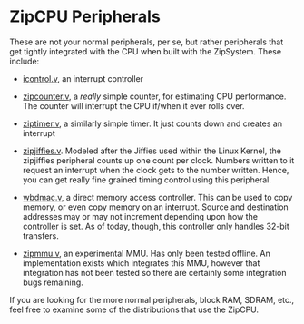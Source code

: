 # ZipCPU Peripherals

These are not your normal peripherals, per se, but rather peripherals that
get tightly integrated with the CPU when built with the ZipSystem.  These
include:

- [icontrol.v](./icontrol.v), an interrupt controller

- [zipcounter.v](./zipcounter.v), a *really* simple counter, for estimating CPU performance.  The counter will interrupt the CPU if/when it ever rolls over.

- [ziptimer.v](./ziptimer.v), a similarly simple timer.  It just counts down and creates an interrupt

- [zipjiffies.v](./zipjiffies.v).  Modeled after the Jiffies used within the Linux Kernel, the zipjiffies peripheral counts up one count per clock.  Numbers written to it request an interrupt when the clock gets to the number written.  Hence, you can get really fine grained timing control using this peripheral.

- [wbdmac.v](./wbdmac.v), a direct memory access controller.  This can be used to copy memory, or even copy memory on an interrupt.  Source and destination addresses may or may not increment depending upon how the controller is set.  As of today, though, this controller only handles 32-bit transfers.

- [zipmmu.v](./zipmmu.v), an experimental MMU.  Has only been tested offline.
  An implementation exists which integrates this MMU, however that integration
  has not been tested so there are certainly some integration bugs remaining.
   
If you are looking for the more normal peripherals, block RAM, SDRAM, etc.,
feel free to examine some of the distributions that use the ZipCPU.


